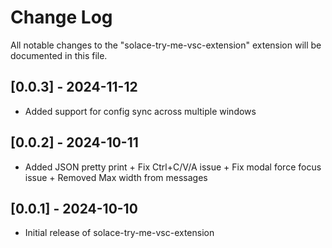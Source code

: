 # Change Log

All notable changes to the "solace-try-me-vsc-extension" extension will be documented in this file.

## [0.0.3] - 2024-11-12
- Added support for config sync across multiple windows

## [0.0.2] - 2024-10-11
- Added JSON pretty print + Fix Ctrl+C/V/A issue + Fix modal force focus issue + Removed Max width from messages

## [0.0.1] - 2024-10-10
- Initial release of solace-try-me-vsc-extension